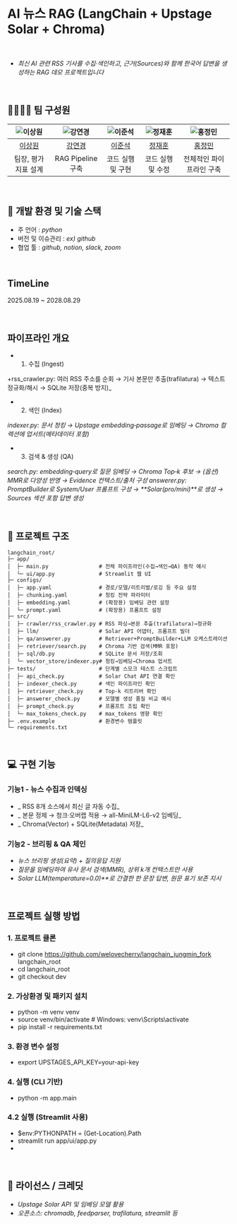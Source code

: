 # AI 뉴스 RAG (LangChain + Upstage Solar + Chroma)

<br>

- _최신 AI 관련 RSS 기사를 수집·색인하고, 근거(Sources)와 함께 한국어 답변을 생성하는 RAG 데모 프로젝트입니다_


<br>

## 👨‍👩‍👦‍👦 팀 구성원

| ![이상원](https://avatars.githubusercontent.com/u/156163982?v=4) | ![강연경](https://avatars.githubusercontent.com/u/156163982?v=4) | ![이준석](https://avatars.githubusercontent.com/u/156163982?v=4) | ![정재훈](https://avatars.githubusercontent.com/u/156163982?v=4) | ![홍정민](https://avatars.githubusercontent.com/u/156163982?v=4) |
| :--------------------------------------------------------------: | :--------------------------------------------------------------: | :--------------------------------------------------------------: | :--------------------------------------------------------------: | :--------------------------------------------------------------: |
|            [이상원](https://github.com/UpstageAILab)             |            [강연경](https://github.com/UpstageAILab)             |            [이준석](https://github.com/UpstageAILab)             |            [정재훈](https://github.com/UpstageAILab)             |            [홍정민](https://github.com/UpstageAILab)             |
|                            팀장, 평가 지표 설계                             |                            RAG Pipeline 구축                             |                            코드 실행 및 구현                             |                            코드 실행 및 수정                             |                            전체적인 파이프라인 구축                             |

<br>

## 🔨 개발 환경 및 기술 스택
- 주 언어 : _python_
- 버전 및 이슈관리 : _ex) github_
- 협업 툴 : _github, notion, slack, zoom_

<br>

## TimeLine
2025.08.19 ~ 2028.08.29

<br>

## 파이프라인 개요
- 1. 수집 (Ingest)

+rss_crawler.py: 여러 RSS 주소를 순회 → 기사 본문만 추출(trafilatura) → 텍스트 정규화/해시 → SQLite 저장(중복 방지)_

- 2. 색인 (Index)

_indexer.py: 문서 청킹 → Upstage embedding‑passage로 임베딩 → Chroma 컬렉션에 업서트(메타데이터 포함)_

- 3. 검색 & 생성 (QA)

_search.py: embedding‑query로 질문 임베딩 → Chroma Top‑k 후보 → (옵션) MMR로 다양성 반영 → Evidence 컨텍스트/출처 구성_
_answerer.py: PromptBuilder로 System/User 프롬프트 구성 → **Solar(pro/mini)**로 생성 → Sources 섹션 포함 답변 생성_


<br>

## 📁 프로젝트 구조
```
langchain_root/
├─ app/
│  ├─ main.py                # 전체 파이프라인(수집→색인→QA) 동작 예시
│  └─ ui/app.py              # Streamlit 웹 UI
├─ configs/
│  ├─ app.yaml               # 경로/모델/리트리벌/로깅 등 주요 설정
│  ├─ chunking.yaml          # 청킹 전략 파라미터
│  ├─ embedding.yaml         # (확장용) 임베딩 관련 설정
│  └─ prompt.yaml            # (확장용) 프롬프트 설정
├─ src/
│  ├─ crawler/rss_crawler.py # RSS 파싱→본문 추출(trafilatura)→정규화
│  ├─ llm/                   # Solar API 어댑터, 프롬프트 빌더
│  ├─ qa/answerer.py         # Retriever+PromptBuilder+LLM 오케스트레이션
│  ├─ retriever/search.py    # Chroma 기반 검색(MMR 포함)
│  ├─ sql/db.py              # SQLite 문서 저장/조회
│  └─ vector_store/indexer.py# 청킹→임베딩→Chroma 업서트
├─ tests/                    # 단계별 스모크 테스트 스크립트
│  ├─ api_check.py           # Solar Chat API 연결 확인
│  ├─ indexer_check.py       # 색인 파이프라인 확인
│  ├─ retriever_check.py     # Top-k 리트리버 확인
│  ├─ answerer_check.py      # 모델별 생성 품질 비교 예시
│  ├─ prompt_check.py        # 프롬프트 조립 확인
│  └─ max_tokens_check.py    # max_tokens 영향 확인
├─ .env.example              # 환경변수 템플릿
└─ requirements.txt
```

<br>

## 💻​ 구현 기능
### 기능1 - 뉴스 수집과 인덱싱
- _ RSS 8개 소스에서 최신 글 자동 수집_
- _ 본문 정제 → 청크·오버랩 적용 → all-MiniLM-L6-v2 임베딩_
- _ Chroma(Vector) + SQLite(Metadata) 저장_
### 기능2 - 브리핑 & QA 체인
- _뉴스 브리핑 생성(요약) + 질의응답 지원_
- _질문을 임베딩하여 유사 문서 검색(MMR), 상위 k개 컨텍스트만 사용_
- _Solar LLM(temperature=0.0)**로 간결한 한 문장 답변, 원문 표기 보존 지시_

<br>

## 프로젝트 실행 방법 

### 1. 프로젝트 클론
- git clone https://github.com/welovecherry/langchain_jungmin_fork langchain_root
- cd langchain_root
- git checkout dev

### 2. 가상환경 및 패키지 설치
- python -m venv venv
- source venv/bin/activate  # Windows: venv\Scripts\activate
- pip install -r requirements.txt

### 3. 환경 변수 설정
- export UPSTAGES_API_KEY=your-api-key

### 4. 실행 (CLI 기반)
- python -m app.main

### 4.2 실행 (Streamlit 사용)
- $env:PYTHONPATH = (Get-Location).Path
- streamlit run app/ui/app.py
- 
<br>

## 📜 라이선스 / 크레딧
- _Upstage Solar API 및 임베딩 모델 활용_
- _오픈소스: chromadb, feedparser, trafilatura, streamlit 등_
